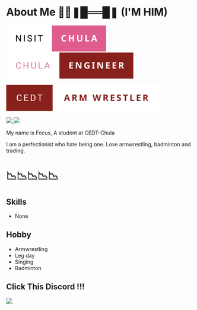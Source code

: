 # About Me 💪🦵❚█══█❚ (I'M HIM)

[![forthebadge](https://github.com/CEDT-Chula/For-The-Cedt-Badge/blob/main/badges/nisit-chula.svg)](https://github.com/CEDT-Chula/For-The-Cedt-Badge/tree/main/badges)
[![forthebadge](https://github.com/CEDT-Chula/For-The-Cedt-Badge/blob/main/badges/chula-engineer.svg)](https://github.com/CEDT-Chula/For-The-Cedt-Badge/tree/main/badges)

[![forthebadge](https://github.com/CEDT-Chula/For-The-Cedt-Badge/blob/main/badges/cedt-arm-wrestler.svg)](https://github.com/CEDT-Chula/For-The-Cedt-Badge/tree/main/badges)

<a href="https://media1.tenor.com">
  <img src="https://media1.tenor.com/m/ytbz1Epg7Q8AAAAC/predator-arnold.gif" height="300px">
</a>
<a href="https://media1.tenor.com">
  <img src="https://media.tenor.com/HIXccOOAwXoAAAAM/badminton-sports.gif" height="300px">
</a>

My name is Focus, A student at CEDT-Chula

I am a perfectionist who hate being one. Love armwrestling, badminton and trading. 
# 📉📉📉📉📉

## Skills
- None

## Hobby
- Armwrestling
- Leg day
- Singing
- Badminton

## Click This Discord !!!
<a href="https://youtu.be/dQw4w9WgXcQ">
  <img src="https://user-images.githubusercontent.com/74038190/235294015-47144047-25ab-417c-af1b-6746820a20ff.gif" />
</a>
